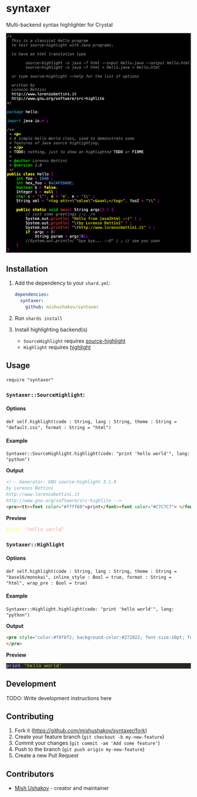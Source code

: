 # syntaxer

Multi-backend syntax highlighter for Crystal

![syntaxer Demo](demo.png)

## Installation

1. Add the dependency to your `shard.yml`:

   ```yaml
   dependencies:
     syntaxer:
       github: mishushakov/syntaxer
   ```

2. Run `shards install`
3. Install highlighting backend(s)
    - `SourceHighlight` requires [source-highlight](https://www.gnu.org/software/src-highlite)
    - `Highlight` requires [highlight](https://gitlab.com/saalen/highlight)

## Usage

```crystal
require "syntaxer"
```

### `Syntaxer::SourceHighlight`:

#### Options

```crystal
def self.highlight(code : String, lang : String, theme : String = "default.css", format : String = "html")
```

#### Example

```crystal
Syntaxer::SourceHighlight.highlight(code: "print 'hello world'", lang: "python")
```

**Output**

```html
<!-- Generator: GNU source-highlight 3.1.9
by Lorenzo Bettini
http://www.lorenzobettini.it
http://www.gnu.org/software/src-highlite -->
<pre><tt><font color="#ffff60">print</font><font color="#C7C7C7"> </font><font color="#ffa0a0">'hello world'</font></tt></pre>
```

**Preview**

<pre><tt><font color="#ffff60">print</font><font color="#C7C7C7"> </font><font color="#ffa0a0">'hello world'</font></tt></pre>

### `Syntaxer::Highlight`

#### Options

```crystal
def self.highlight(code : String, lang : String, theme : String = "base16/monokai", inline_style : Bool = true, format : String = "html", wrap_pre : Bool = true)
```

#### Example

```crystal
Syntaxer::Highlight.highlight(code: "print 'hello world'", lang: "python")
```

**Output**

```html
<pre style="color:#f8f8f2; background-color:#272822; font-size:10pt; font-family:'Courier New',monospace;white-space: pre-wrap;"><span style="color:#ae81ff; font-weight:bold">print</span> <span style="color:#a6e22e">&#39;hello world&#39;</span>
</pre>
```

**Preview**

<pre style="color:#f8f8f2; background-color:#272822; font-size:10pt; font-family:'Courier New',monospace;white-space: pre-wrap;"><span style="color:#ae81ff; font-weight:bold">print</span> <span style="color:#a6e22e">&#39;hello world&#39;</span>
</pre>

## Development

TODO: Write development instructions here

## Contributing

1. Fork it (https://github.com/mishushakov/syntaxer/fork)
2. Create your feature branch (`git checkout -b my-new-feature`)
3. Commit your changes (`git commit -am 'Add some feature'`)
4. Push to the branch (`git push origin my-new-feature`)
5. Create a new Pull Request

## Contributors

- [Mish Ushakov](https://github.com/mishushakov) - creator and maintainer
